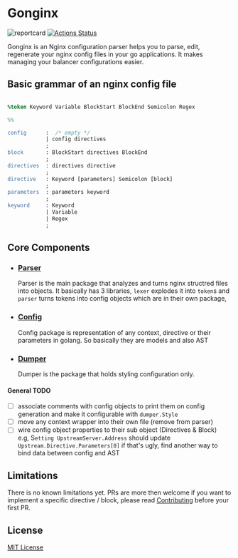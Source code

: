 # Gonginx
![reportcard](https://goreportcard.com/badge/github.com/tufanbarisyildirim/gonginx) [![Actions Status](https://github.com/tufanbarisyildirim/gonginx/workflows/Go/badge.svg)](https://github.com/tufanbarisyildirim/gonging/actions)


Gonginx is an Nginx configuration parser helps you to parse, edit, regenerate your nginx config files in your go applications. It makes managing your balancer configurations easier. 

## Basic grammar of an nginx config file
```yacc

%token Keyword Variable BlockStart BlockEnd Semicolon Regex

%%

config      :  /* empty */ 
            | config directives
            ;
block       : BlockStart directives BlockEnd
            ;
directives  : directives directive
            ;
directive   : Keyword [parameters] Semicolon [block]
            ;
parameters  : parameters keyword
            ;
keyword     : Keyword 
            | Variable 
            | Regex
            ;
```

## Core Components
- ### [Parser](/parser) 
  Parser is the main package that analyzes and turns nginx structred files into objects. It basically has 3 libraries, `lexer` explodes it into `token`s and `parser` turns tokens into config objects which are in their own package, 
- ### [Config](/config)
  Config package is representation of any context, directive or their parameters in golang. So basically they are models and also AST
- ### [Dumper](/dumper)
  Dumper is the package that holds styling configuration only. 

#### General TODO
- [ ]  associate comments with config objects to print them on config generation and make it configurable with `dumper.Style`
- [ ]  move any context wrapper into their own file (remove from parser)
- [ ]  wire config object properties to their sub object (Directives & Block)   
       e.g, S`etting UpstreamServer.Address` should update `Upstream.Directive.Parameters[0]` if that's ugly, find another way to bind data between config and AST

## Limitations
There is no known limitations yet. PRs are more then welcome if you want to implement a specific directive / block, please read [Contributing](CONTRIBUTING.md) before your first PR.

## License
[MIT License](LICENSE)